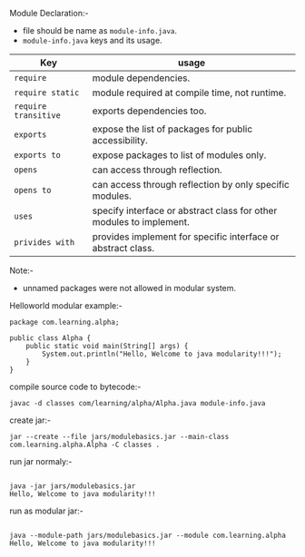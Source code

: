 Module Declaration:-
  - file should be name as `module-info.java`.
  - `module-info.java` keys and its usage.   
  
 
| Key | usage |  
| - | - |      
| `require` | module dependencies.   |
| `require static` | module required at compile time, not runtime. |
| `require transitive` | exports dependencies too. |
| `exports` | expose the list of packages for public accessibility. |
| `exports to` | expose packages to list of modules only. |
| `opens` | can access through reflection. |
| `opens to` | can access through reflection by only specific modules. |
| `uses` |  specify interface or abstract class for other modules to implement. |
| `privides with` | provides implement for specific interface or abstract class. |

Note:-
- unnamed packages were not allowed in modular system.
   
Helloworld modular example:-   

```
package com.learning.alpha;

public class Alpha {
    public static void main(String[] args) {
        System.out.println("Hello, Welcome to java modularity!!!");
    }
}

```

compile source code to bytecode:-   

```
javac -d classes com/learning/alpha/Alpha.java module-info.java

```   

create jar:-   

```
jar --create --file jars/modulebasics.jar --main-class com.learning.alpha.Alpha -C classes .

```   

run jar normaly:-   

```

java -jar jars/modulebasics.jar
Hello, Welcome to java modularity!!!

```

run as modular jar:-   

```

java --module-path jars/modulebasics.jar --module com.learning.alpha    
Hello, Welcome to java modularity!!!

```
